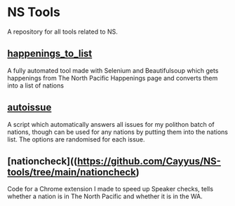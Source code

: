 # NS Tools

A repository for all tools related to NS.

## [happenings_to_list](https://github.com/Cayyus/NS-tools/tree/main/happenings_to_list)
A fully automated tool made with Selenium and Beautifulsoup which gets happenings from The North Pacific Happenings page and converts them into a list of nations

## [autoissue](https://github.com/Cayyus/NS-tools/tree/main/autoissue)
A script which automatically answers all issues for my polithon batch of nations, though can be used for any nations by putting them into the nations list. The options are randomised for each issue.

## [nationcheck]((https://github.com/Cayyus/NS-tools/tree/main/nationcheck)
Code for a Chrome extension I made to speed up Speaker checks, tells whether a nation is in The North Pacific and whether it is in the WA.
